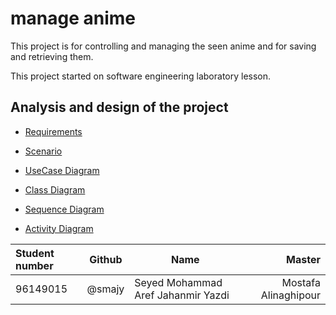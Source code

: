 # manage anime
This project is for controlling and managing the seen anime and for saving and retrieving them.

This project started on software engineering laboratory lesson.

## Analysis and design of the project

*  [Requirements](document/Requirements.md)

*  [Scenario](document/Scenario.md)

*  [UseCase Diagram](document/UseCase.md)

*  [Class Diagram](document/ClassDiagram.md)

*  [Sequence Diagram](document/Sequence.md)

*  [Activity Diagram](document/Activity.md)

| Student number | Github | Name | Master |
| :---- | ---- | ---- | ----: |
| 96149015 | @smajy |Seyed Mohammad Aref Jahanmir Yazdi | Mostafa Alinaghipour |
